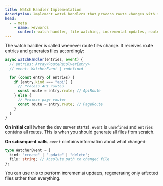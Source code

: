 ```yaml
---
title: Watch Handler Implementation
description: Implement watch handlers that process route changes with initial generation for all routes and incremental updates for create, update, and delete events.
head:
  - - meta
    - name: keywords
      content: watch handler, file watching, incremental updates, route entries, ApiRoute, PageRoute, file changes, event handling
---
```


The watch handler is called whenever route files change.
It receives route entries and generates files accordingly:

```ts
async watchHandler(entries, event) {
  // entries: Array<RouteResolverEntry>
  // event: WatcherEvent | undefined

  for (const entry of entries) {
    if (entry.kind === "api") {
      // Process API routes
      const route = entry.route; // ApiRoute
    } else {
      // Process page routes
      const route = entry.route; // PageRoute
    }
  }
}
```

**On initial call** (when the dev server starts), `event` is `undefined`
and `entries` contains all routes.
This is when you should generate all files from scratch.

**On subsequent calls**, `event` contains information about what changed:

```ts
type WatcherEvent = {
  kind: "create" | "update" | "delete";
  file: string; // Absolute path to changed file
};
```

You can use this to perform incremental updates,
regenerating only affected files rather than everything.

